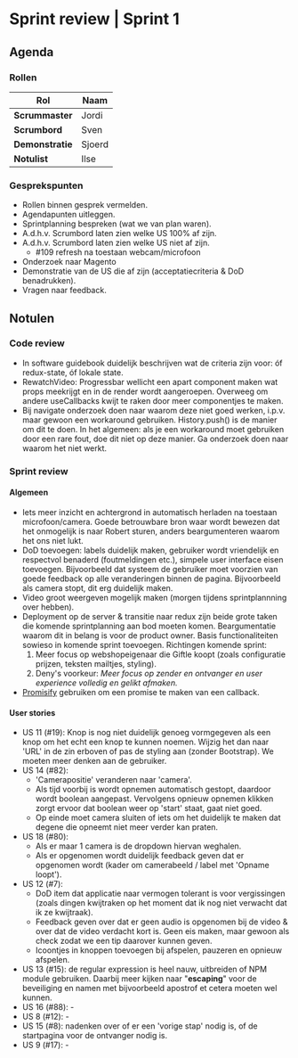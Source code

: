 # Sprint review | Sprint 1

## Agenda

### Rollen

| Rol              | Naam                |
| ---------------- | ------------------- |
| **Scrummaster**  | Jordi               |
| **Scrumbord**    | Sven                |
| **Demonstratie** | Sjoerd              |
| **Notulist**     | Ilse                |

### Gesprekspunten

- Rollen binnen gesprek vermelden.
- Agendapunten uitleggen.
- Sprintplanning bespreken (wat we van plan waren).
- A.d.h.v. Scrumbord laten zien welke US 100% af zijn.
- A.d.h.v. Scrumbord laten zien welke US niet af zijn.
  - #109 refresh na toestaan webcam/microfoon
- Onderzoek naar Magento
- Demonstratie van de US die af zijn (acceptatiecriteria & DoD benadrukken).
- Vragen naar feedback.

## Notulen

### Code review

- In software guidebook duidelijk beschrijven wat de criteria zijn voor: óf redux-state, óf lokale state.
- RewatchVideo: Progressbar wellicht een apart component maken wat props meekrijgt en in de render wordt aangeroepen. Overweeg om andere useCallbacks kwijt te raken door meer componentjes te maken.
- Bij navigate onderzoek doen naar waarom deze niet goed werken, i.p.v. maar gewoon een workaround gebruiken. History.push() is de manier om dit te doen. In het algemeen: als je een workaround moet gebruiken door een rare fout, doe dit niet op deze manier. Ga onderzoek doen naar waarom het niet werkt.

### Sprint review

#### Algemeen

- Iets meer inzicht en achtergrond in automatisch herladen na toestaan microfoon/camera. Goede betrouwbare bron waar wordt bewezen dat het onmogelijk is naar Robert sturen, anders beargumenteren waarom het ons niet lukt.
- DoD toevoegen: labels duidelijk maken, gebruiker wordt vriendelijk en respectvol benaderd (foutmeldingen etc.), simpele user interface eisen toevoegen. Bijvoorbeeld dat systeem de gebruiker moet voorzien van goede feedback op alle veranderingen binnen de pagina. Bijvoorbeeld als camera stopt, dit erg duidelijk maken.
- Video groot weergeven mogelijk maken (morgen tijdens sprintplannning over hebben).
- Deployment op de server & transitie naar redux zijn beide grote taken die komende sprintplanning aan bod moeten komen. Beargumentatie waarom dit in belang is voor de product owner. Basis functionaliteiten sowieso in komende sprint toevoegen. Richtingen komende sprint:
  1. Meer focus op webshopeigenaar die Giftle koopt (zoals configuratie prijzen, teksten mailtjes, styling).
  2. Deny's voorkeur: _Meer focus op zender en ontvanger en user experience volledig en gelikt afmaken._
- [Promisify](https://www.npmjs.com/package/es6-promisify) gebruiken om een promise te maken van een callback.

#### User stories

- US 11 (#19): Knop is nog niet duidelijk genoeg vormgegeven als een knop om het echt een knop te kunnen noemen. Wijzig het dan naar 'URL' in de zin erboven of pas de styling aan (zonder Bootstrap). We moeten meer denken aan de gebruiker.
- US 14 (#82): 
  - 'Camerapositie' veranderen naar 'camera'. 
  - Als tijd voorbij is wordt opnemen automatisch gestopt, daardoor wordt boolean aangepast. Vervolgens opnieuw opnemen klikken zorgt ervoor dat boolean weer op 'start' staat, gaat niet goed.
  - Op einde moet camera sluiten of iets om het duidelijk te maken dat degene die opneemt niet meer verder kan praten.
- US 18 (#80): 
  - Als er maar 1 camera is de dropdown hiervan weghalen.
  - Als er opgenomen wordt duidelijk feedback geven dat er opgenomen wordt (kader om camerabeeld / label met 'Opname loopt').
- US 12 (#7):
  - DoD item dat applicatie naar vermogen tolerant is voor vergissingen (zoals dingen kwijtraken op het moment dat ik nog niet verwacht dat ik ze kwijtraak).
  - Feedback geven over dat er geen audio is opgenomen bij de video & over dat de video verdacht kort is. Geen eis maken, maar gewoon als check zodat we een tip daarover kunnen geven.
  - Icoontjes in knoppen toevoegen bij afspelen, pauzeren en opnieuw afspelen.
- US 13 (#15): de regular expression is heel nauw, uitbreiden of NPM module gebruiken. Daarbij meer kijken naar "__escaping__" voor de beveiliging en namen met bijvoorbeeld apostrof et cetera moeten wel kunnen.
- US 16 (#88): -
- US 8 (#12): -
- US 15 (#8): nadenken over of er een 'vorige stap' nodig is, of de startpagina voor de ontvanger nodig is.
- US 9 (#17): -
